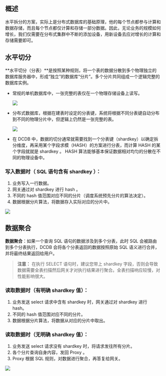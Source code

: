 ## 概述
水平拆分的方案，实际上是分布式数据库的基础原理，他的每个节点都参与计算和数据存储，而且每个节点都仅计算和存储一部分数据。因此，无论业务的规模如何增长，我们仅需要在分布式集群中不断的添加设备，用新设备去应对增长的计算和存储需要即可。

## 水平切分
 **水平切分（分表）**是按照某种规则，将一个表的数据分散到多个物理独立的数据库服务器中，形成“独立”的数据库“分片”。多个分片共同组成一个逻辑完整的数据库实例。

- 常规的单机数据库中，一张完整的表仅在一个物理存储设备上读写。 

    ![](http://imgcache.tcecqpoc.fsphere.cn/image/mc.qcloudimg.com/static/img/6c5dca25ea4df9d72e10143c9defe13a/image.png)

- 分布式数据库，根据在建表时设定的分表键，系统将根据不同分表键自动分布到不同的物理分片中，但逻辑上仍然是一张完整的表。

    ![](http://imgcache.tcecqpoc.fsphere.cn/image/mc.qcloudimg.com/static/img/fd0bd977b8ecc7ec9858b8f463090d6d/image.png)

- 在 DCDB 中，数据的切分通常就需要找到一个分表键（shardkey）以确定拆分维度，再采用某个字段求模（HASH）的方案进行分表，而计算 HASH 的某个字段就就是 shardkey 。 HASH 算法能够基本保证数据相对均匀的分散在不同的物理设备中。

### 写入数据时（ SQL 语句含有 shardkey ）：
1. 业务写入一行数据。
2. 网关通过对 shardkey 进行 hash 。
3. 不同的 hash 值范围对应不同的分片（调度系统预先分片的算法决定）。
4. 数据根据分片算法，将数据存入实际对应的分片中。

![](http://imgcache.tcecqpoc.fsphere.cn/image/mc.qcloudimg.com/static/img/5dd0a9883398f72c82a7e7c6b0b0b0e9/image.png)

## 数据聚合
 **数据聚合**：如果一个查询 SQL 语句的数据涉及到多个分表，此时 SQL 会被路由到多个分表执行，DCDB 会将各个分表返回的数据按照原始 SQL 语义进行合并，并将最终结果返回给用户。
> **注意：**
> 在执行 SELECT 语句时，建议您带上 shardkey 字段，否则会导致数据需要全表扫描然后网关才对执行结果进行聚合。全表扫描响应较慢，对性能影响很大。

### 读取数据时（有明确 shardkey 值）：
1. 业务发送 select 请求中含有 shardkey 时，网关通过对 shardkey 进行 hash。
2. 不同的 hash 值范围对应不同的分片。
3. 数据根据分片算法，将数据从对应的分片中取出。

### 读取数据时（无明确 shardkey 值）：
1. 业务发送 select 请求没有 shardkey 时，将请求发往所有分片。
2. 各个分片查询自身内容，发回 Proxy 。
3. Proxy 根据 SQL 规则，对数据进行聚合，再答复给网关。

![](http://imgcache.tcecqpoc.fsphere.cn/image/mc.qcloudimg.com/static/img/89b6fdca310ab3a51b2a573ba0b63373/image.png)
